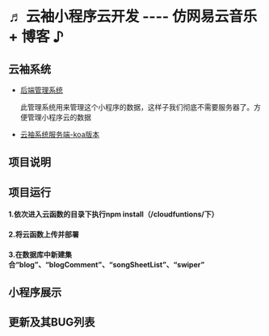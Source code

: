 # ♬ 云袖小程序云开发 ---- 仿网易云音乐 + 博客 ♪

## 云袖系统

- [后端管理系统](https://github.com/Jasonzhi123/yunxiu-management-system_vue)

  此管理系统用来管理这个小程序的数据，这样子我们彻底不需要服务器了。方便管理小程序云的数据

- [云袖系统服务端-koa版本](https://github.com/Jasonzhi123/yunxiu-system-koa)



## 项目说明

## 项目运行

#### 1.依次进入云函数的目录下执行npm install（/cloudfuntions/下）

#### 2.将云函数上传并部署

#### 3.在数据库中新建集合“blog”、“blogComment”、“songSheetList”、“swiper”



## 小程序展示

## 更新及其BUG列表
